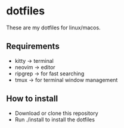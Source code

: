 # dotfiles

These are my dotfiles for linux/macos.

## Requirements
- kitty -> terminal
- neovim -> editor
- ripgrep -> for fast searching
- tmux -> for terminal window management

## How to install

- Download or clone this repository
- Run ./install to install the dotfiles

